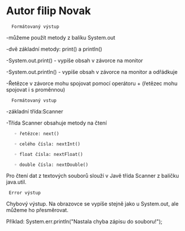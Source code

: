 # Autor filip Novak
      Formátovaný výstup


  -můžeme použít metody z balíku System.out

 -dvě základní metody: print() a println()

 -System.out.print() - vypíše obsah v závorce na monitor

 -System.out.println() - vypíše obsah v závorce na monitor a odřádkuje

 -Řetězce v závorce mohu spojovat pomocí operátoru + (řetězec mohu spojovat i s proměnnou)

      Formátovaný vstup

 -základní třída:Scanner

 -Třída Scanner obsahuje metody na čtení

       ◦ řetězce: next()

       ◦ celého čísla: nextInt()

       ◦ float čísla: nextFloat()

       ◦ double čísla: nextDouble()


Pro čtení dat z textových souborů slouží v Javě třída Scanner z balíčku java.util.

     Error výstup
     
 Chybový výstup. Na obrazovce se vypíše stejně jako u System.out, ale můžeme ho přesměrovat.
 
 Příklad:
                                  System.err.println("Nastala chyba zápisu do souboru!");

 
